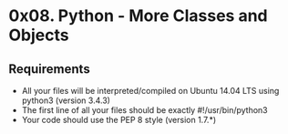 # 0x08. Python - More Classes and Objects

## Requirements

* All your files will be interpreted/compiled on Ubuntu 14.04 LTS using python3 (version 3.4.3)
* The first line of all your files should be exactly #!/usr/bin/python3
* Your code should use the PEP 8 style (version 1.7.\*)

